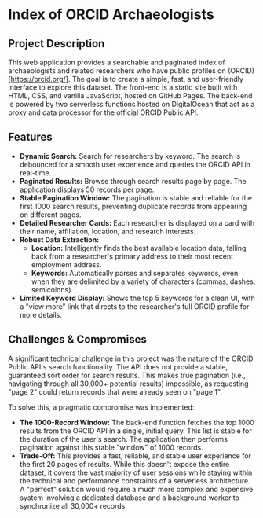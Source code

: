 # Index of ORCID Archaeologists

## Project Description

This web application provides a searchable and paginated index of archaeologists and related researchers who have public profiles on (ORCID)[https://orcid.org/]. The goal is to create a simple, fast, and user-friendly interface to explore this dataset. The front-end is a static site built with HTML, CSS, and vanilla JavaScript, hosted on GitHub Pages. The back-end is powered by two serverless functions hosted on DigitalOcean that act as a proxy and data processor for the official ORCID Public API.

## Features

*   **Dynamic Search:** Search for researchers by keyword. The search is debounced for a smooth user experience and queries the ORCID API in real-time.
*   **Paginated Results:** Browse through search results page by page. The application displays 50 records per page.
*   **Stable Pagination Window:** The pagination is stable and reliable for the first 1000 search results, preventing duplicate records from appearing on different pages.
*   **Detailed Researcher Cards:** Each researcher is displayed on a card with their name, affiliation, location, and research interests.
*   **Robust Data Extraction:**
    *   **Location:** Intelligently finds the best available location data, falling back from a researcher's primary address to their most recent employment address.
    *   **Keywords:** Automatically parses and separates keywords, even when they are delimited by a variety of characters (commas, dashes, semicolons).
*   **Limited Keyword Display:** Shows the top 5 keywords for a clean UI, with a "view more" link that directs to the researcher's full ORCID profile for more details.

## Challenges & Compromises

A significant technical challenge in this project was the nature of the ORCID Public API's search functionality. The API does not provide a stable, guaranteed sort order for search results. This makes true pagination (i.e., navigating through all 30,000+ potential results) impossible, as requesting "page 2" could return records that were already seen on "page 1".

To solve this, a pragmatic compromise was implemented:

*   **The 1000-Record Window:** The back-end function fetches the top 1000 results from the ORCID API in a single, initial query. This list is stable for the duration of the user's search. The application then performs pagination against this stable "window" of 1000 records.
*   **Trade-Off:** This provides a fast, reliable, and stable user experience for the first 20 pages of results. While this doesn't expose the entire dataset, it covers the vast majority of user sessions while staying within the technical and performance constraints of a serverless architecture. A "perfect" solution would require a much more complex and expensive system involving a dedicated database and a background worker to synchronize all 30,000+ records.
